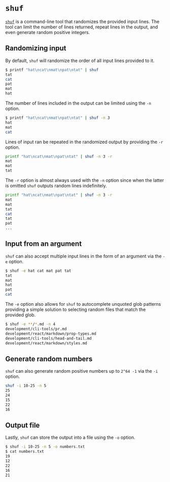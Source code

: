 # `shuf`
[`shuf`](https://www.gnu.org/software/coreutils/manual/html_node/shuf-invocation.html) is a command-line tool that randomizes the provided input lines. The tool can limit the number of lines returned, repeat lines in the output, and even generate random positive integers.

## Randomizing input
By default, `shuf` will randomize the order of all input lines provided to it.

```bash
$ printf "hat\ncat\nmat\npat\ntat" | shuf       
tat
cat
pat
mat
hat
```

The number of lines included in the output can be limited using the `-n` option.

```bash
$ printf "hat\ncat\nmat\npat\ntat" | shuf -n 3
hat
mat
cat
```

Lines of input ran be repeated in the randomized output by providing the `-r` option.

```bash
printf "hat\ncat\nmat\npat\ntat" | shuf -n 3 -r
mat
mat
tat
```

The `-r` option is almost always used with the `-n` option since when the latter is omitted `shuf` outputs random lines indefinitely.

```bash
printf "hat\ncat\nmat\npat\ntat" | shuf -n 3 -r
mat
mat
tat
cat
tat
pat
...
```

## Input from an argument
`shuf` can also accept multiple input lines in the form of an argument via the `-e` option.

```bash
$ shuf -e hat cat mat pat tat
tat
mat
hat
pat
cat
```

The `-e` option also allows for `shuf` to autocomplete unquoted glob patterns providing a simple solution to selecting random files that match the provided glob.

```bash
$ shuf -e **/*.md -n 4
development/cli-tools/pr.md
development/react/markdown/prop-types.md
development/cli-tools/head-and-tail.md
development/react/markdown/styles.md
```

## Generate random numbers
`shuf` can also generate random positive numbers up to `2^64 -1` via the `-i` option.

```bash
shuf -i 10-25 -n 5
25
24
15
22
16
```

## Output file
Lastly, `shuf` can store the output into a file using the `-o` option.

```bash
$ shuf -i 10-25 -n 5 -o numbers.txt
$ cat numbers.txt
19
12
22
16
21

```